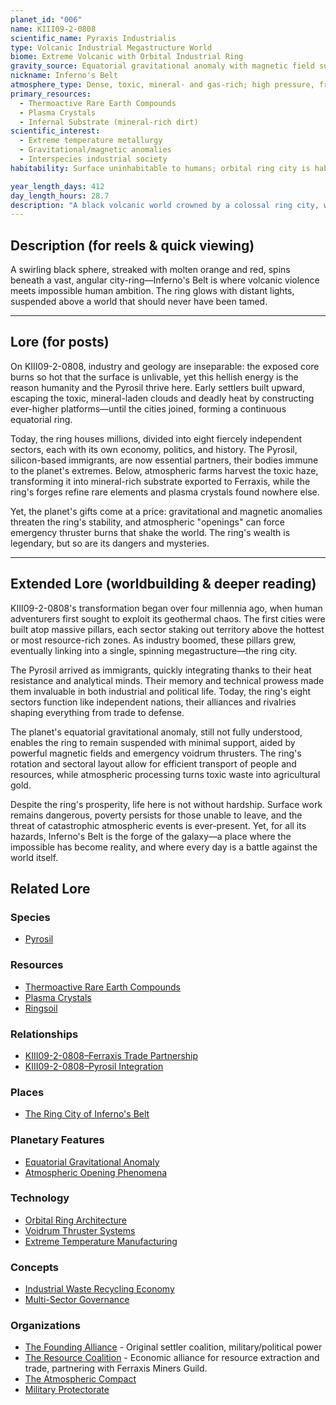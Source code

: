 ```yaml
---
planet_id: "006"
name: KIII09-2-0808
scientific_name: Pyraxis Industrialis
type: Volcanic Industrial Megastructure World
biome: Extreme Volcanic with Orbital Industrial Ring
gravity_source: Equatorial gravitational anomaly with magnetic field support
nickname: Inferno's Belt
atmosphere_type: Dense, toxic, mineral- and gas-rich; high pressure, frequent volcanic outgassing
primary_resources:
  - Thermoactive Rare Earth Compounds
  - Plasma Crystals
  - Infernal Substrate (mineral-rich dirt)
scientific_interest:
  - Extreme temperature metallurgy
  - Gravitational/magnetic anomalies
  - Interspecies industrial society
habitability: Surface uninhabitable to humans; orbital ring city is habitable for humans and Pyrosil

year_length_days: 412
day_length_hours: 28.7
description: "A black volcanic world crowned by a colossal ring city, where fire and industry never sleep and the planet's own fury is harnessed for galactic-scale forging."
---
```


## Description (for reels & quick viewing)
A swirling black sphere, streaked with molten orange and red, spins beneath a vast, angular city-ring—Inferno's Belt is where volcanic violence meets impossible human ambition. The ring glows with distant lights, suspended above a world that should never have been tamed.

---

## Lore (for posts)
On KIII09-2-0808, industry and geology are inseparable: the exposed core burns so hot that the surface is unlivable, yet this hellish energy is the reason humanity and the Pyrosil thrive here. Early settlers built upward, escaping the toxic, mineral-laden clouds and deadly heat by constructing ever-higher platforms—until the cities joined, forming a continuous equatorial ring.

Today, the ring houses millions, divided into eight fiercely independent sectors, each with its own economy, politics, and history. The Pyrosil, silicon-based immigrants, are now essential partners, their bodies immune to the planet's extremes. Below, atmospheric farms harvest the toxic haze, transforming it into mineral-rich substrate exported to Ferraxis, while the ring's forges refine rare elements and plasma crystals found nowhere else.

Yet, the planet's gifts come at a price: gravitational and magnetic anomalies threaten the ring's stability, and atmospheric "openings" can force emergency thruster burns that shake the world. The ring's wealth is legendary, but so are its dangers and mysteries.

---

## Extended Lore (worldbuilding & deeper reading)
KIII09-2-0808's transformation began over four millennia ago, when human adventurers first sought to exploit its geothermal chaos. The first cities were built atop massive pillars, each sector staking out territory above the hottest or most resource-rich zones. As industry boomed, these pillars grew, eventually linking into a single, spinning megastructure—the ring city.

The Pyrosil arrived as immigrants, quickly integrating thanks to their heat resistance and analytical minds. Their memory and technical prowess made them invaluable in both industrial and political life. Today, the ring's eight sectors function like independent nations, their alliances and rivalries shaping everything from trade to defense.

The planet's equatorial gravitational anomaly, still not fully understood, enables the ring to remain suspended with minimal support, aided by powerful magnetic fields and emergency voidrum thrusters. The ring's rotation and sectoral layout allow for efficient transport of people and resources, while atmospheric processing turns toxic waste into agricultural gold.

Despite the ring's prosperity, life here is not without hardship. Surface work remains dangerous, poverty persists for those unable to leave, and the threat of catastrophic atmospheric events is ever-present. Yet, for all its hazards, Inferno's Belt is the forge of the galaxy—a place where the impossible has become reality, and where every day is a battle against the world itself.

## Related Lore
### Species
*   [Pyrosil](/species/pyrosil)

### Resources
*   [Thermoactive Rare Earth Compounds](/resources/thermoactive_rare_earth_compounds)
*   [Plasma Crystals](/resources/plasma_crystals)
*   [Ringsoil](/resources/ringsoil)

### Relationships
*   [KIII09-2-0808–Ferraxis Trade Partnership](/relationships/kiii09_ferraxis_trade_partnership)
*   [KIII09-2-0808–Pyrosil Integration](/relationships/kiii09_pyrosil_integration)

### Places
*   [The Ring City of Inferno\'s Belt](/places/ring_city_infernos_belt)

### Planetary Features
*   [Equatorial Gravitational Anomaly](/features/equatorial_gravitational_anomaly)
*   [Atmospheric Opening Phenomena](/features/brimshale_formations)

### Technology
*   [Orbital Ring Architecture](/technology/orbital_ring_architecture)
*   [Voidrum Thruster Systems](/technology/photoreactive_mineral_formations)
*   [Extreme Temperature Manufacturing](/technology/extreme_temperature_manufacturing)

### Concepts
*   [Industrial Waste Recycling Economy](/concepts/industrial_waste_recycling_economy)
*   [Multi-Sector Governance](/concepts/multi_sector_governance)

### Organizations
*   [The Founding Alliance](/organizations/founding_alliance_org) - Original settler coalition, military/political power
*   [The Resource Coalition](/organizations/the_resource_coalition) - Economic alliance for resource extraction and trade, partnering with Ferraxis Miners Guild.
*   [The Atmospheric Compact](/organizations/the_atmospheric_compact)
*   [Military Protectorate](/organizations/military_protectorate)